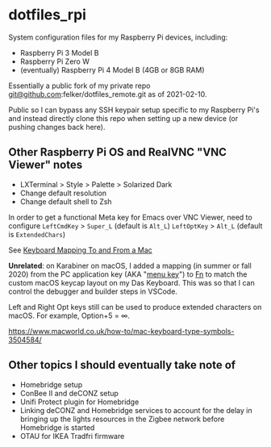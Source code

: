 # dotfiles_rpi
System configuration files for my Raspberry Pi devices, including:
- Raspberry Pi 3 Model B
- Raspberry Pi Zero W
- (eventually) Raspberry Pi 4 Model B (4GB or 8GB RAM)

Essentially a public fork of my private repo git@github.com:felker/dotfiles_remote.git as of 2021-02-10.

Public so I can bypass any SSH keypair setup specific to my Raspberry Pi's and instead directly clone this repo when setting up a new device (or pushing changes back here). 

## Other Raspberry Pi OS and RealVNC "VNC Viewer" notes

- LXTerminal > Style > Palette > Solarized Dark
- Change default resolution 
- Change default shell to Zsh


In order to get a functional Meta key for Emacs over VNC Viewer, need to configure 
`LeftCmdKey` > `Super_L` (default is `Alt_L`)
`LeftOptKey` > `Alt_L` (default is `ExtendedChars`)

See [Keyboard Mapping To and From a Mac](https://help.realvnc.com/hc/en-us/articles/360002250597-Keyboard-Mapping-To-and-From-a-Mac#connecting-%E2%80%98new%E2%80%99-mac-to-%E2%80%98old%E2%80%99-mac-0-2)

**Unrelated**: on Karabiner on macOS, I added a mapping (in summer or fall 2020) from the PC application key (AKA "[menu key](https://en.wikipedia.org/wiki/Menu_key)") to [Fn](https://en.wikipedia.org/wiki/Fn_key) to match the custom macOS keycap layout on my Das Keyboard. This was so that I can control the debugger and builder steps in VSCode.

Left and Right Opt keys still can be used to produce extended characters on macOS. For example, Option+5 = ∞.

https://www.macworld.co.uk/how-to/mac-keyboard-type-symbols-3504584/

## Other topics I should eventually take note of
- Homebridge setup
- ConBee II and deCONZ setup
- Unifi Protect plugin for Homebridge
- Linking deCONZ and Homebridge services to account for the delay in bringing up the lights resources in the Zigbee network before Homebridge is started
- OTAU for IKEA Tradfri firmware
